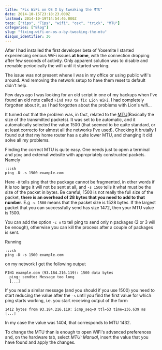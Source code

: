 ```yaml
---
title: "Fix WiFi on OS X by tweaking the MTU"
date: 2014-10-15T23:18:23.000Z
lastmod: 2014-10-19T14:54:46.000Z
tags: ["tips", "Tips", "wifi", "osx", "trick", "MTU"]
categories: ["Blog"]
slug: "fixing-wifi-on-os-x-by-tweaking-the-mtu"
disqus_identifier: 36
---
```


After I had installed the first developer beta of Yosemite I started experiencing serious WiFi issues **at home**, with the connection dropping after few seconds of activity. Only apparent solution was to disable and reenable periodically the wifi until it started working.

The issue was not present whene I was in my office or using public wifi's around. And removing the network setup to have them reset to default didn't help.

Few days ago I was looking for an old script in one of my backups when I've found an old note called `Find MTU to fix Lion WiFi`. I had completely forgotten about it, as I had forgotten about the problems with Lion's wifi...

It turned out that the problem was, in fact, related to the [MTU](https://en.wikipedia.org/wiki/Maximum_transmission_unit)(Basically the size of the transmitted packets). It was set to be automatic, and it automatically selected the value 1500 (that seemed to be quite standard, or at least correcto for almost all the networks I've used). Checking it brutally I found out that my home router has a quite lower MTU, and changing it did solve all my problems.

Finding the correct MTU is quite easy. One needs just to open a terminal and `ping` and external website with appropriately constructed packets. Namely

    :::sh
    ping -D -s 1500 example.com

Here `-D` tells ping that the package cannot be fragmented, in other words if it is too large it will not be sent at all, and `-s 1500` tells it what must be the size of the packet in bytes. Be careful, 1500 is not really the full size of the packet, **there is an overhead of 28 bytes that you need to add to that number**. E.g `-s 1500` means that the packet size is 1528 bytes. If the largest packet that you can successfully send has size  1472, then your MTU value is 1500.

You can add the option `-c n` to tell ping to send only n packages (2 or 3 will be enough), otherwise you can kill the process after a couple of packages is sent.

Running

    :::sh
    ping -D -s 1500 example.com

on my network I get the following output

    PING example.com (93.184.216.119): 1500 data bytes
	  ping: sendto: Message too long
	  [...]

If you read a similar message (and you should if you use 1500) you need to start reducing the value after the `-s` until you find the first value for which ping starts working, i.e. you start receiving output of the form

    1412 bytes from 93.184.216.119: icmp_seq=0 ttl=53 time=136.639 ms
    [...] 
    
In my case the value was 1404, that corresponds to MTU 1432.

To change the MTU than is enough to open WiFi's advanced preferences and, on the hardware tab, select _MTU: Manual_, insert the value that you have found and apply the changes.